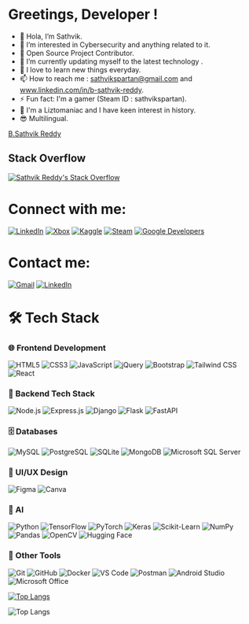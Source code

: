 # Greetings, Developer !

- 👋 Hola, I’m Sathvik.
- 👀 I’m interested in Cybersecurity and anything related to it.
- 🫡 Open Source Project Contributor.
- 🌱 I’m currently updating myself to the latest technology .
- 🧠 I love to learn new things everyday.
- 📫 How to reach me : sathvikspartan@gmail.com and www.linkedin.com/in/b-sathvik-reddy.
- ⚡ Fun fact: I'm a gamer (Steam ID : sathvikspartan).
- 🤠 I'm a Liztomaniac and I have keen interest in history.
- 😎 Multilingual.

<script src="https://platform.linkedin.com/badges/js/profile.js" async defer type="text/javascript"></script>

<div class="badge-base LI-profile-badge" data-locale="en_US" data-size="large" data-theme="dark" data-type="VERTICAL" data-vanity="b-sathvik-reddy" data-version="v1"><a class="badge-base__link LI-simple-link" href="https://in.linkedin.com/in/b-sathvik-reddy?trk=profile-badge">B.Sathvik Reddy</a></div>
              

## Stack Overflow
[![Sathvik Reddy's Stack Overflow](https://stackoverflow.com/users/flair/27864793.png)](https://stackoverflow.com/users/27864793/sathvik-reddy) 

# Connect with me:
[![LinkedIn](https://img.shields.io/badge/LinkedIn-0077B5?style=flat&logo=linkedin&logoColor=white)](https://www.linkedin.com/in/b-sathvik-reddy) 
[![Xbox](https://img.shields.io/badge/Xbox-107C10?style=flat-square&logo=xbox&logoColor=white)](https://www.xbox.com/en-IN/play/user/Sathvik1849)
[![Kaggle](https://img.shields.io/badge/Kaggle-20BEFF?style=flat&logo=kaggle&logoColor=white)](https://www.kaggle.com/sathvikspartan)
[![Steam](https://img.shields.io/badge/Steam-000000?style=flat&logo=steam&logoColor=white)](https://steamcommunity.com/profiles/76561199226003192)
[![Google Developers](https://img.shields.io/badge/Google%20for%20Developers-4285F4?style=flat&logo=google&logoColor=white)](https://developers.google.com/profile/u/sathvikspartan)


# Contact me:
[![Gmail](https://img.shields.io/badge/Gmail-EA4335?style=flat&logo=gmail&logoColor=white)](mailto:sathvikspartan@gmail.com)
[![LinkedIn](https://img.shields.io/badge/LinkedIn-0077B5?style=flat&logo=linkedin&logoColor=white)](https://www.linkedin.com/in/b-sathvik-reddy) 


# 🛠️ Tech Stack

### 🌐 Frontend Development
![HTML5](https://img.shields.io/badge/-HTML5-E34F26?logo=html5&logoColor=white)
![CSS3](https://img.shields.io/badge/-CSS3-1572B6?logo=css3&logoColor=white)
![JavaScript](https://img.shields.io/badge/-JavaScript-F7DF1E?logo=javascript&logoColor=black)
![jQuery](https://img.shields.io/badge/-jQuery-0769AD?logo=jquery&logoColor=white)
![Bootstrap](https://img.shields.io/badge/-Bootstrap-563D7C?logo=bootstrap&logoColor=white)
![Tailwind CSS](https://img.shields.io/badge/-TailwindCSS-38B2AC?logo=tailwind-css&logoColor=white)
![React](https://img.shields.io/badge/-React-61DAFB?logo=react&logoColor=black)

### 🔧 Backend Tech Stack

![Node.js](https://img.shields.io/badge/-Node.js-339933?logo=node.js&logoColor=white)
![Express.js](https://img.shields.io/badge/-Express.js-000000?logo=express&logoColor=white)
![Django](https://img.shields.io/badge/-Django-092E20?logo=django&logoColor=white)
![Flask](https://img.shields.io/badge/-Flask-000000?logo=flask&logoColor=white)
![FastAPI](https://img.shields.io/badge/-FastAPI-009688?logo=fastapi&logoColor=white)

### 🗄️ Databases

![MySQL](https://img.shields.io/badge/-MySQL-4479A1?logo=mysql&logoColor=white)
![PostgreSQL](https://img.shields.io/badge/-PostgreSQL-336791?logo=postgresql&logoColor=white)
![SQLite](https://img.shields.io/badge/-SQLite-003B57?logo=sqlite&logoColor=white)
![MongoDB](https://img.shields.io/badge/-MongoDB-47A248?logo=mongodb&logoColor=white)
![Microsoft SQL Server](https://img.shields.io/badge/-Microsoft%20SQL%20Server-CC2927?logo=microsoft-sql-server&logoColor=white)


### 🎨 UI/UX Design
![Figma](https://img.shields.io/badge/-Figma-F24E1E?logo=figma&logoColor=white)
![Canva](https://img.shields.io/badge/-Canva-00C4CC?logo=canva&logoColor=white)


### 🤖 AI 
![Python](https://img.shields.io/badge/-Python-3776AB?logo=python&logoColor=white)
![TensorFlow](https://img.shields.io/badge/-TensorFlow-FF6F00?logo=tensorflow&logoColor=white)
![PyTorch](https://img.shields.io/badge/-PyTorch-EE4C2C?logo=pytorch&logoColor=white)
![Keras](https://img.shields.io/badge/-Keras-D00000?logo=keras&logoColor=white)
![Scikit-Learn](https://img.shields.io/badge/-Scikit%20Learn-F7931E?logo=scikit-learn&logoColor=white)
![NumPy](https://img.shields.io/badge/-NumPy-013243?logo=numpy&logoColor=white)
![Pandas](https://img.shields.io/badge/-Pandas-150458?logo=pandas&logoColor=white)
![OpenCV](https://img.shields.io/badge/-OpenCV-5C3EE8?logo=opencv&logoColor=white)
![Hugging Face](https://img.shields.io/badge/-Hugging%20Face-FFAE00?logo=huggingface&logoColor=black)

### 🔧 Other Tools
![Git](https://img.shields.io/badge/-Git-F05032?logo=git&logoColor=white)
![GitHub](https://img.shields.io/badge/-GitHub-181717?logo=github&logoColor=white)
![Docker](https://img.shields.io/badge/-Docker-2496ED?logo=docker&logoColor=white)
![VS Code](https://img.shields.io/badge/-VS%20Code-007ACC?logo=visual-studio-code&logoColor=white)
![Postman](https://img.shields.io/badge/-Postman-FF6C37?logo=postman&logoColor=white)
![Android Studio](https://img.shields.io/badge/-Android%20Studio-3DDC84?logo=androidstudio&logoColor=white)
![Microsoft Office](https://img.shields.io/badge/-Microsoft%20Office-D83B01?logo=microsoftoffice&logoColor=white)

[![Top Langs](https://github-readme-stats.vercel.app/api?username=sathvik-spartan&theme=synthwave&show_icons=true)](https://github.com/sathvik-spartan)

![Top Langs](https://github-readme-stats.vercel.app/api/top-langs/?username=sathvik-spartan&theme=synthwave&hide_progress=false)



